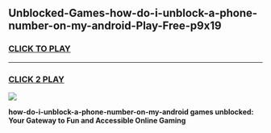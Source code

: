 
## Unblocked-Games-how-do-i-unblock-a-phone-number-on-my-android-Play-Free-p9x19
<h3>
<a href="https://premium76.site?title=how-do-i-unblock-a-phone-number-on-my-android&ref=18A1">CLICK TO PLAY</a></h3>
<hr>

<h3>
<a href="https://premium76.site?title=how-do-i-unblock-a-phone-number-on-my-android&ref=18A1">CLICK 2 PLAY</a>
  
</h3>

<a href="https://premium76.site?title=how-do-i-unblock-a-phone-number-on-my-android&ref=18A1"><img src="https://clearcache.store/games.png"></a>


**how-do-i-unblock-a-phone-number-on-my-android games unblocked: Your Gateway to Fun and Accessible Online Gaming**
